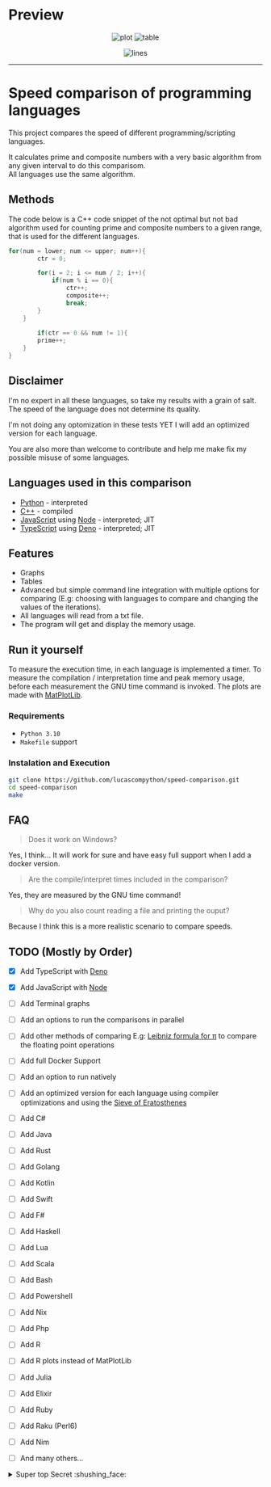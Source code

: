 # Preview

<div align="center">

![plot](https://cdn.discordapp.com/attachments/795277227423301643/961397636928241665/unknown.png "Speed comparison of programming languages")
![table](https://cdn.discordapp.com/attachments/795277227423301643/961397727533613077/unknown.png "Table") 

![lines](https://img.shields.io/tokei/lines/github/lucascompython/speed-comparison)


</div>

---
# Speed comparison of programming languages 

This project compares the speed of different programming/scripting languages.

It calculates prime and composite numbers with a very basic algorithm from any given interval to do this comparisom.<br>
All languages use the same algorithm.
<!-- and it uses an implementation of the [Leibniz formula for π](https://en.wikipedia.org/wiki/Leibniz_formula_for_%CF%80) to do the comparison. -->


<!-- Here is a video which explains how it works: [Calculating π by hand](https://www.youtube.com/watch?v=HrRMnzANHHs) -->





## Methods
The code below is a C++ code snippet of the not optimal but not bad algorithm used for counting prime and composite numbers to a given range, that is used for the different languages.

```c++
for(num = lower; num <= upper; num++){
        ctr = 0;

        for(i = 2; i <= num / 2; i++){
            if(num % i == 0){
                ctr++;
                composite++;
                break;
        }
    }
    
        if(ctr == 0 && num != 1){
        prime++;
    }
} 
```



## Disclaimer

I'm no expert in all these languages, so take my results with a grain of salt.<br>
The speed of the language does not determine its quality.
<!-- Also the findings just show how good the languages can handle floating point operations, which is only one aspect of a programming language. -->
I'm not doing any optomization in these tests YET I will add an optimized version for each language.

You are also more than welcome to contribute and help me make fix my possible misuse of some languages.
## Languages used in this comparison


- [Python](https://www.python.org/) - interpreted
- [C++](https://isocpp.org/) - compiled
- [JavaScript](https://www.ecma-international.org/publications-and-standards/standards/ecma-402/) using [Node](https://nodejs.org/en/) - interpreted; JIT
- [TypeScript](https://www.typescriptlang.org) using [Deno](https://deno.land) - interpreted; JIT
<!---

- [C#](https://docs.microsoft.com/en-us/dotnet/csharp/) - compiled
- [Java](http://www.oracle.com/technetwork/java/index.html) - compiled, VM
- [Javascript](https://www.ecma-international.org/publications/standards/Ecma-402.htm) using [Node.js](https://nodejs.org/) - interpreted, JIT
- [Go](https://golang.org/) - compiled
- [Rust](https://www.rust-lang.org/) - compiled
--->



## Features

- Graphs
- Tables
- Advanced but simple command line integration with multiple options for comparing (E.g: choosing with languages to compare and changing the values of the iterations).
- All languages will read from a txt file.
- The program will get and display the memory usage.
<!---- Install all the requirements by itself.
-->

<!-- ## Results
asdd -->
## Run it yourself
<!--
Everything is run by a Docker container and a bash script which envokes the programs.
-->

To measure the execution time, in each language is implemented a timer.
To measure the compilation / interpretation time and peak memory usage, before each measurement the GNU time command is invoked. 
The plots are made with [MatPlotLib](https://matplotlib.org).

### Requirements

- `Python 3.10`
- `Makefile` support

### Instalation and Execution

```bash
git clone https://github.com/lucascompython/speed-comparison.git
cd speed-comparison
make
```

## FAQ

> Does it work on Windows?

Yes, I think... It will work for sure and have easy full support when I add a docker version.

> Are the compile/interpret times included in the comparison?

Yes, they are measured by the GNU time command!

> Why do you also count reading a file and printing the ouput?

Because I think this is a more realistic scenario to compare speeds.

## TODO (Mostly by Order)


- [X] Add TypeScript with [Deno](https://deno.land)
- [X] Add JavaScript with [Node](https://nodejs.org)
- [ ] Add Terminal graphs
- [ ] Add an options to run the comparisons in parallel
- [ ] Add other methods of comparing E.g: [Leibniz formula for π](https://en.wikipedia.org/wiki/Leibniz_formula_for_%CF%80) to compare the floating point operations
- [ ] Add full Docker Support
- [ ] Add an option to run natively 
- [ ] Add an optimized version for each language using compiler optimizations and using the [Sieve of Eratosthenes](https://en.wikipedia.org/wiki/Sieve_of_Eratosthenes)
- [ ] Add C#
- [ ] Add Java
- [ ] Add Rust
- [ ] Add Golang
- [ ] Add Kotlin
- [ ] Add Swift
- [ ] Add F#
- [ ] Add Haskell
- [ ] Add Lua
- [ ] Add Scala
- [ ] Add Bash
- [ ] Add Powershell
- [ ] Add Nix
- [ ] Add Php
- [ ] Add R
- [ ] Add R plots instead of MatPlotLib
- [ ] Add Julia
- [ ] Add Elixir
- [ ] Add Ruby
- [ ] Add Raku (Perl6)
- [ ] Add Nim
- [ ] And many others...


<details>
  <summary>Super top Secret :shushing_face:</summary>
  
<!--START_SECTION:activity-->
1. **Most** languages are good, use whatever you want.
2. Execpt HTML
3. Fuck HTML
<!--END_SECTION:activity-->

</details>

<!-- 
## Thanks

This projects takes inspiration from [Thomas](https://www.thomaschristlieb.de) who did a similar comparison [on his blog](https://www.thomaschristlieb.de/performance-vergleich-zwischen-verschiedenen-programmiersprachen-und-systemen/). -->